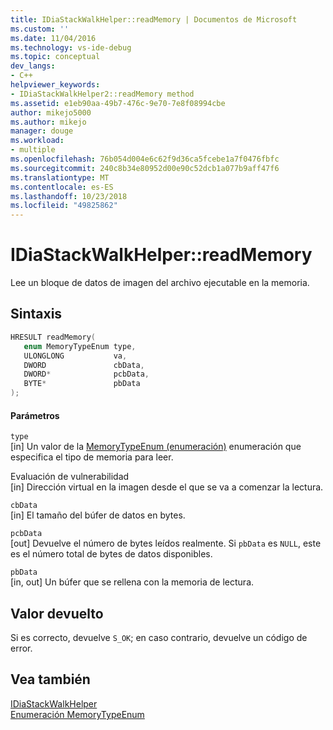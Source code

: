 ```yaml
---
title: IDiaStackWalkHelper::readMemory | Documentos de Microsoft
ms.custom: ''
ms.date: 11/04/2016
ms.technology: vs-ide-debug
ms.topic: conceptual
dev_langs:
- C++
helpviewer_keywords:
- IDiaStackWalkHelper2::readMemory method
ms.assetid: e1eb90aa-49b7-476c-9e70-7e8f08994cbe
author: mikejo5000
ms.author: mikejo
manager: douge
ms.workload:
- multiple
ms.openlocfilehash: 76b054d004e6c62f9d36ca5fcebe1a7f0476fbfc
ms.sourcegitcommit: 240c8b34e80952d00e90c52dcb1a077b9aff47f6
ms.translationtype: MT
ms.contentlocale: es-ES
ms.lasthandoff: 10/23/2018
ms.locfileid: "49825862"
---
```

# <a name="idiastackwalkhelperreadmemory"></a>IDiaStackWalkHelper::readMemory
Lee un bloque de datos de imagen del archivo ejecutable en la memoria.  
  
## <a name="syntax"></a>Sintaxis  
  
```C++  
HRESULT readMemory(   
   enum MemoryTypeEnum type,  
   ULONGLONG           va,  
   DWORD               cbData,  
   DWORD*              pcbData,  
   BYTE*               pbData  
);  
```  
  
#### <a name="parameters"></a>Parámetros  
 `type`  
 [in] Un valor de la [MemoryTypeEnum (enumeración)](../../debugger/debug-interface-access/memorytypeenum.md) enumeración que especifica el tipo de memoria para leer.  
  
 Evaluación de vulnerabilidad  
 [in] Dirección virtual en la imagen desde el que se va a comenzar la lectura.  
  
 `cbData`  
 [in] El tamaño del búfer de datos en bytes.  
  
 `pcbData`  
 [out] Devuelve el número de bytes leídos realmente. Si `pbData` es `NULL`, este es el número total de bytes de datos disponibles.  
  
 `pbData`  
 [in, out] Un búfer que se rellena con la memoria de lectura.  
  
## <a name="return-value"></a>Valor devuelto  
 Si es correcto, devuelve `S_OK`; en caso contrario, devuelve un código de error.  
  
## <a name="see-also"></a>Vea también  
 [IDiaStackWalkHelper](../../debugger/debug-interface-access/idiastackwalkhelper.md)   
 [Enumeración MemoryTypeEnum](../../debugger/debug-interface-access/memorytypeenum.md)